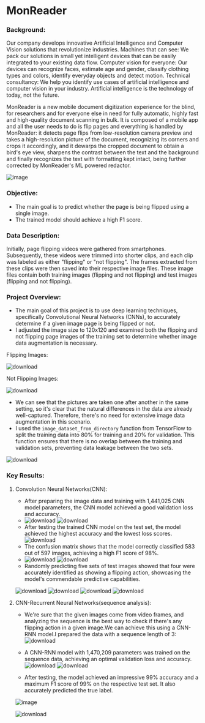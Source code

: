 # MonReader
### Background:
Our company develops innovative Artificial Intelligence and Computer Vision solutions that revolutionize industries. Machines that can see: We pack our solutions in small yet intelligent devices that can be easily integrated to your existing data flow. Computer vision for everyone: Our devices can recognize faces, estimate age and gender, classify clothing types and colors, identify everyday objects and detect motion. Technical consultancy: We help you identify use cases of artificial intelligence and computer vision in your industry. Artificial intelligence is the technology of today, not the future.

MonReader is a new mobile document digitization experience for the blind, for researchers and for everyone else in need for fully automatic, highly fast and high-quality document scanning in bulk. It is composed of a mobile app and all the user needs to do is flip pages and everything is handled by MonReader: it detects page flips from low-resolution camera preview and takes a high-resolution picture of the document, recognizing its corners and crops it accordingly, and it dewarps the cropped document to obtain a bird's eye view, sharpens the contrast between the text and the background and finally recognizes the text with formatting kept intact, being further corrected by MonReader's ML powered redactor.

![image](https://github.com/skreddypalvai/PE9nyrOMEtPAhrwc/assets/137756791/5233561a-854f-4abe-b9bb-3fb97becfb52)

 ### Objective:
 *  The main goal is to predict whether the page is being flipped using a single image.
 *  The trained model should achieve a high F1 score.


### Data Description:
 Initially, page flipping videos were gathered from smartphones. Subsequently, these videos were trimmed into shorter clips, and each clip was labeled as either "flipping" or "not flipping". The frames extracted from these clips were then saved into their respective image files. These image files contain both training images (flipping and not flipping) and test images (flipping and not flipping).

### Project Overview:
* The main goal of this project is to use deep learning techniques, specifically Convolutional Neural Networks (CNNs), to accurately determine if a given image page is being flipped or not.
* I adjusted the image size to 120x120 and examined both the flipping and not flipping page images of the training set to determine whether image data augmentation is necessary.

Flipping Images: 

![download](https://github.com/skreddypalvai/s3Ho4t5iMRItcowM/assets/137756791/1b603ac2-63e8-46aa-b880-8365cc14957b)

Not Flipping Images:

![download](https://github.com/skreddypalvai/s3Ho4t5iMRItcowM/assets/137756791/f3c615a2-feb5-4e68-aaff-d059321be8c4)

* We can see that the pictures are taken one after another in the same setting, so it's clear that the natural differences in the data are already well-captured. Therefore, there's no need for extensive image data augmentation in this scenario.
* I used the `image_dataset_from_directory` function from TensorFlow to split the training data into 80% for training and 20% for validation. This function ensures that there is no overlap between the training and validation sets, preventing data leakage between the two sets.


![download](https://github.com/skreddypalvai/s3Ho4t5iMRItcowM/assets/137756791/751e0337-601a-46e3-bd93-bab87b4aace8)

### Key Results:

1. Convolution Neural Networks(CNN):
   *  After preparing the image data and training with 1,441,025 CNN model parameters, the CNN model achieved a good validation loss and accuracy.
   *  
      ![download](https://github.com/skreddypalvai/s3Ho4t5iMRItcowM/assets/137756791/289d1e09-55e6-4ec7-904d-d19ebe27514b)
      ![download](https://github.com/skreddypalvai/s3Ho4t5iMRItcowM/assets/137756791/41789fe5-5287-4ea7-8f54-02b96e5c6434)
   *  After testing the trained CNN model on the test set, the model achieved the highest accuracy and the lowest loss scores.
      ![download](https://github.com/skreddypalvai/s3Ho4t5iMRItcowM/assets/137756791/2fc65584-6cb2-4f53-9904-497d7cff6d3b)
   *  The confusion matrix shows that the model correctly classified 583 out of 597 images, achieving a high F1 score of 98%.
   *  
      ![download](https://github.com/skreddypalvai/s3Ho4t5iMRItcowM/assets/137756791/2022477e-d92d-44a3-9163-c2c18f4daf76)
      ![download](https://github.com/skreddypalvai/s3Ho4t5iMRItcowM/assets/137756791/73e46d6b-6754-4529-92ef-ae893d13f729)
   *  Randomly predicting five sets of test images showed that four were accurately identified as showing a flipping action, showcasing the model's commendable predictive capabilities.
     
   ![download](https://github.com/skreddypalvai/s3Ho4t5iMRItcowM/assets/137756791/dafc9ac6-f7e2-4049-bedf-f6e1a6d93f08) ![download](https://github.com/skreddypalvai/s3Ho4t5iMRItcowM/assets/137756791/a122741d-7421-41e3-a443-013639bbb6b8)
   ![download](https://github.com/skreddypalvai/s3Ho4t5iMRItcowM/assets/137756791/a6eaaf7f-955a-411a-bab2-25e70454b06c) ![download](https://github.com/skreddypalvai/s3Ho4t5iMRItcowM/assets/137756791/e7485159-c7d6-455d-ba2d-f1b52772be71)

2. CNN-Recurrent Neural Networks(sequence analysis):
   *  We're sure that the given images come from video frames, and analyzing the sequence is the best way to check if there's any flipping action in a given image.We can achieve this using a CNN-RNN model.I prepared the data with a sequence length of 3:
      ![download](https://github.com/skreddypalvai/s3Ho4t5iMRItcowM/assets/137756791/2a5de8a2-8632-4217-8c95-ccd91b2076eb)
   *  A CNN-RNN model with 1,470,209 parameters was trained on the sequence data, achieving an optimal validation loss and accuracy.
    ![download](https://github.com/skreddypalvai/s3Ho4t5iMRItcowM/assets/137756791/ed719e8b-5759-4076-9725-a2705b73b580)
    ![download](https://github.com/skreddypalvai/s3Ho4t5iMRItcowM/assets/137756791/0a0b3cdf-6215-4bb9-afb6-cf3b1b708ca3)

   *  After testing, the model achieved an impressive 99% accuracy and a maximum F1 score of 99% on the respective test set. It also accurately predicted the true label.
     
     ![image](https://github.com/skreddypalvai/s3Ho4t5iMRItcowM/assets/137756791/d2e3baa1-0248-4b67-ac57-c1038bbbcbfd)
      
     ![download](https://github.com/skreddypalvai/s3Ho4t5iMRItcowM/assets/137756791/71c2ff24-c2ef-45fb-8c05-b445cf022357)

 





